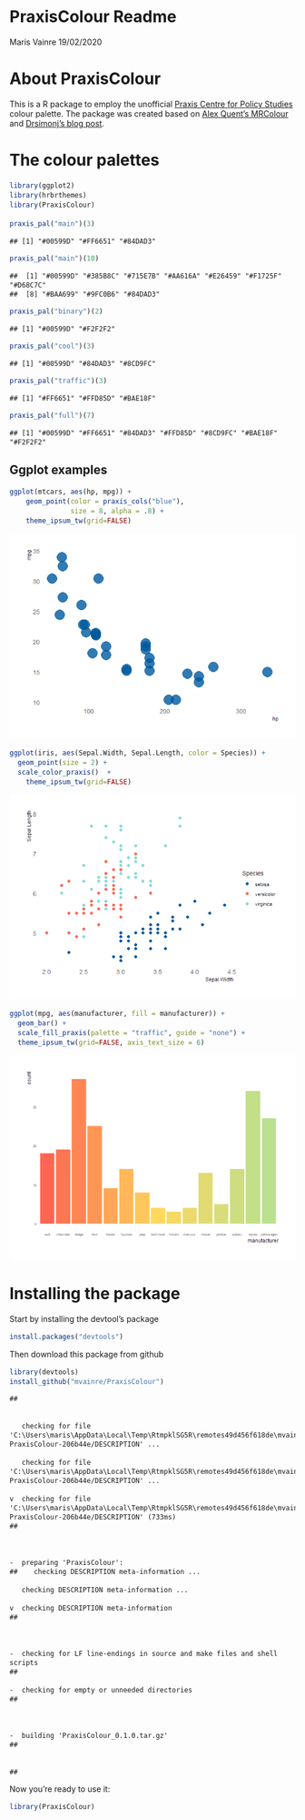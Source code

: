PraxisColour Readme
================
Maris Vainre
19/02/2020

# About PraxisColour

This is a R package to employ the unofficial [Praxis Centre for Policy
Studies](http://www.praxis.ee/en/) colour palette. The package was
created based on [Alex Quent’s
MRColour](https://github.com/JAQuent/MRColour) and [Drsimonj’s blog
post](https://drsimonj.svbtle.com/creating-corporate-colour-palettes-for-ggplot2).

# The colour palettes

``` r
library(ggplot2)
library(hrbrthemes)
library(PraxisColour)

praxis_pal("main")(3)
```

    ## [1] "#00599D" "#FF6651" "#84DAD3"

``` r
praxis_pal("main")(10)
```

    ##  [1] "#00599D" "#385B8C" "#715E7B" "#AA616A" "#E26459" "#F1725F" "#D68C7C"
    ##  [8] "#BAA699" "#9FC0B6" "#84DAD3"

``` r
praxis_pal("binary")(2)
```

    ## [1] "#00599D" "#F2F2F2"

``` r
praxis_pal("cool")(3)
```

    ## [1] "#00599D" "#84DAD3" "#8CD9FC"

``` r
praxis_pal("traffic")(3)
```

    ## [1] "#FF6651" "#FFD85D" "#BAE18F"

``` r
praxis_pal("full")(7)
```

    ## [1] "#00599D" "#FF6651" "#84DAD3" "#FFD85D" "#8CD9FC" "#BAE18F" "#F2F2F2"

## Ggplot examples

``` r
ggplot(mtcars, aes(hp, mpg)) +
    geom_point(color = praxis_cols("blue"),
               size = 8, alpha = .8) +
    theme_ipsum_tw(grid=FALSE)
```

![](Readme_files/figure-gfm/dots-1.png)<!-- -->

``` r
ggplot(iris, aes(Sepal.Width, Sepal.Length, color = Species)) +
  geom_point(size = 2) +
  scale_color_praxis()  +
    theme_ipsum_tw(grid=FALSE)
```

![](Readme_files/figure-gfm/dots2-1.png)<!-- -->

``` r
ggplot(mpg, aes(manufacturer, fill = manufacturer)) +
  geom_bar() +
  scale_fill_praxis(palette = "traffic", guide = "none") +
  theme_ipsum_tw(grid=FALSE, axis_text_size = 6)
```

![](Readme_files/figure-gfm/bargradient-1.png)<!-- -->

# Installing the package

Start by installing the devtool’s package

``` r
install.packages("devtools")
```

Then download this package from github

``` r
library(devtools)
install_github("mvainre/PraxisColour")
```

    ##   
      
      
       checking for file 'C:\Users\maris\AppData\Local\Temp\RtmpklSG5R\remotes49d456f618de\mvainre-PraxisColour-206b44e/DESCRIPTION' ...
      
       checking for file 'C:\Users\maris\AppData\Local\Temp\RtmpklSG5R\remotes49d456f618de\mvainre-PraxisColour-206b44e/DESCRIPTION' ... 
      
    v  checking for file 'C:\Users\maris\AppData\Local\Temp\RtmpklSG5R\remotes49d456f618de\mvainre-PraxisColour-206b44e/DESCRIPTION' (733ms)
    ## 
      
      
      
    -  preparing 'PraxisColour':
    ##    checking DESCRIPTION meta-information ...
      
       checking DESCRIPTION meta-information ... 
      
    v  checking DESCRIPTION meta-information
    ## 
      
      
      
    -  checking for LF line-endings in source and make files and shell scripts
    ## 
      
    -  checking for empty or unneeded directories
    ## 
      
      
      
    -  building 'PraxisColour_0.1.0.tar.gz'
    ## 
      
       
    ## 

Now you’re ready to use it:

``` r
library(PraxisColour)
```
